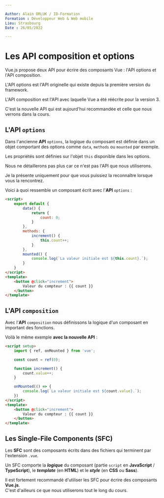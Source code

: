 ```yaml
---

Author: Alain ORLUK / ID-Formation  
Formation : Développeur Web & Web mobile  
Lieu: Strasbourg
Date : 26/05/2022  

---
```

# **Les API composition et options**

Vue.js propose deux API pour écrire des composants Vue : l'API options et l'API composition.  

L'API options est l'API originelle qui existe depuis la première version du framework.  

L'API composition est l'API avec laquelle Vue a été réécrite pour la version 3.  

C'est la nouvelle API qui est aujourd'hui recommandée et celle que nous verrons dans la cours.  

## **L'API `options`**

Dans l'ancienne **API** `options`, la logique du composant est définie dans un objet comportant des options
comme `data`, `methods` ou `mounted` par exemple.  

Les propriétés sont définies sur l'objet `this` disponible dans les options.  

Nous ne détaillerons pas plus car ce n'est pas l'API que nous utiliserons.  

Je la présente uniquement pour que vous puissiez la reconnaître lorsque vous la rencontrez.  

Voici à quoi ressemble un composant écrit avec l'**API** `options` :  

```html
<script>
    export default {
        data() {
            return {
                count: 0;
            }
        },
        methods: {
            increment() {
                this.count++;
            }
        },
        mounted() {
            console.log(`La valeur initiale est ${this.count}.`);
        }
    }
</script>
<template>
    <button @click="increment">
        Valeur du compteur : {{ count }}
    </button>
</template>
```

## **L'API `composition`**

Avec l'**API** `composition` nous définissons la logique d'un composant en important des fonctions.  

Voilà le même exemple **avec la nouvelle API** :  

```html
<script setup>
    import { ref, onMounted } from 'vue';

    const count = ref(0);

    function increment() {
        count.value++;
    }

    onMounted(() => {
        console.log(`La valeur initiale est ${count.value}.`);
    })
</script>
<template>
    <button @click="increment">
        Valeur du compteur : {{ count }}
    </button>
</template>
```

## **Les Single-File Components (SFC)**

Les **SFC** sont des composants écrits dans des fichiers qui terminent par l'extension `.vue`.  

Un SFC comporte la ***logique*** du composant (partie `script` en **JavaScript** / **TypeScript**), le ***template*** (en
**HTML**) et le ***style*** (en **CSS** ou **Sass**).  

Il est fortement recommandé d'utiliser les SFC pour écrire des composants **Vue.js**.  
C'est d'ailleurs ce que nous utiliserons tout le long du cours.
